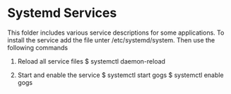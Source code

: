 # Systemd Services 

This folder includes various service descriptions for some applications.
To install the service add the file unter /etc/systemd/system. 
Then use the following commands

1. Reload all service files
	$ systemctl daemon-reload

1. Start and enable the service
	$ systemctl start gogs
	$ systemctl enable gogs
